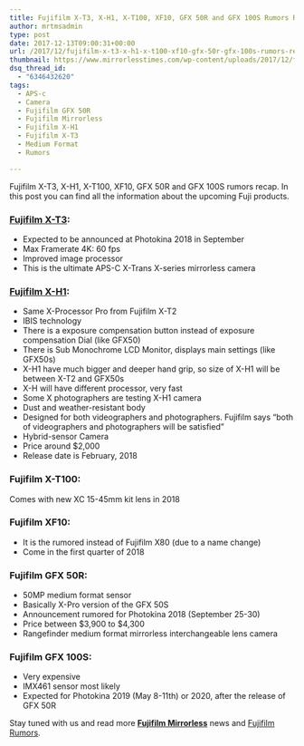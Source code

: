 ```yaml
---
title: Fujifilm X-T3, X-H1, X-T100, XF10, GFX 50R and GFX 100S Rumors Recap
author: mrtmsadmin
type: post
date: 2017-12-13T09:00:31+00:00
url: /2017/12/fujifilm-x-t3-x-h1-x-t100-xf10-gfx-50r-gfx-100s-rumors-recap/
thumbnail: https://www.mirrorlesstimes.com/wp-content/uploads/2017/12/fujifilm-x-h1-features.jpg
dsq_thread_id:
  - "6346432620"
tags:
  - APS-c
  - Camera
  - Fujifilm GFX 50R
  - Fujifilm Mirrorless
  - Fujifilm X-H1
  - Fujifilm X-T3
  - Medium Format
  - Rumors

---
```

Fujifilm X-T3, X-H1, X-T100, XF10, GFX 50R and GFX 100S rumors recap. In this post you can find all the information about the upcoming Fuji products.

### <a href="https://www.mirrorlesstimes.com/tag/fujifilm-x-t3/" target="_blank" rel="noopener">Fujifilm X-T3</a>:

  * Expected to be announced at Photokina 2018 in September
  * Max Framerate 4K: 60 fps
  * Improved image processor
  * This is the ultimate APS-C X-Trans X-series mirrorless camera

<!--more-->

###  <a href="https://www.mirrorlesstimes.com/tag/fujifilm-x-h1/" target="_blank" rel="noopener">Fujifilm X-H1</a>:

  * Same X-Processor Pro from Fujifilm X-T2
  * IBIS technology
  * There is a exposure compensation button instead of exposure compensation Dial (like GFX50)
  * There is Sub Monochrome LCD Monitor, displays main settings (like GFX50s)
  * X-H1 have much bigger and deeper hand grip, so size of X-H1 will be between X-T2 and GFX50s
  * X-H will have different processor, very fast
  * Some X photographers are testing X-H1 camera
  * Dust and weather-resistant body
  * Designed for both videographers and photographers. Fujifilm says “both of videographers and photographers will be satisfied”
  * Hybrid-sensor Camera
  * Price around $2,000
  * Release date is February, 2018

### Fujifilm X-T100:

Comes with new XC 15-45mm kit lens in 2018

### Fujifilm XF10:

  * It is the rumored instead of Fujifilm X80 (due to a name change)
  * Come in the first quarter of 2018

### Fujifilm GFX 50R:

  * 50MP medium format sensor
  * Basically X-Pro version of the GFX 50S
  * Announcement rumored for Photokina 2018 (September 25-30)
  * Price between $3,900 to $4,300
  * Rangefinder medium format mirrorless interchangeable lens camera

### Fujifilm GFX 100S:

  * Very expensive
  * IMX461 sensor most likely
  * Expected for Photokina 2019 (May 8-11th) or 2020, after the release of GFX 50R

Stay tuned with us and read more [**Fujifilm Mirrorless**][1] news and <a href="https://www.dailycameranews.com/tag/fujifilm-rumors/" target="_blank" rel="noopener">Fujifilm Rumors</a>.

 [1]: https://www.mirrorlesstimes.com/tag/fujifilm-mirrorless/